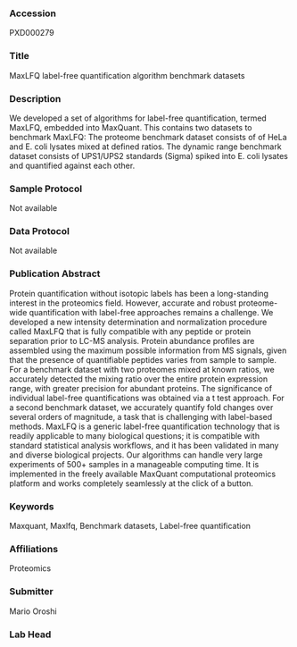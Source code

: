 ### Accession
PXD000279

### Title
MaxLFQ label-free quantification algorithm benchmark datasets

### Description
We developed a set of algorithms for label-free quantification, termed MaxLFQ, embedded into MaxQuant. This contains two datasets to benchmark MaxLFQ: The proteome benchmark dataset consists of  of HeLa and E. coli lysates mixed at defined ratios. The dynamic range benchmark dataset consists of UPS1/UPS2 standards (Sigma) spiked into E. coli lysates and quantified against each other.

### Sample Protocol
Not available

### Data Protocol
Not available

### Publication Abstract
Protein quantification without isotopic labels has been a long-standing interest in the proteomics field. However, accurate and robust proteome-wide quantification with label-free approaches remains a challenge. We developed a new intensity determination and normalization procedure called MaxLFQ that is fully compatible with any peptide or protein separation prior to LC-MS analysis. Protein abundance profiles are assembled using the maximum possible information from MS signals, given that the presence of quantifiable peptides varies from sample to sample. For a benchmark dataset with two proteomes mixed at known ratios, we accurately detected the mixing ratio over the entire protein expression range, with greater precision for abundant proteins. The significance of individual label-free quantifications was obtained via a t test approach. For a second benchmark dataset, we accurately quantify fold changes over several orders of magnitude, a task that is challenging with label-based methods. MaxLFQ is a generic label-free quantification technology that is readily applicable to many biological questions; it is compatible with standard statistical analysis workflows, and it has been validated in many and diverse biological projects. Our algorithms can handle very large experiments of 500+ samples in a manageable computing time. It is implemented in the freely available MaxQuant computational proteomics platform and works completely seamlessly at the click of a button.

### Keywords
Maxquant, Maxlfq, Benchmark datasets, Label-free quantification

### Affiliations
Proteomics

### Submitter
Mario Oroshi

### Lab Head


